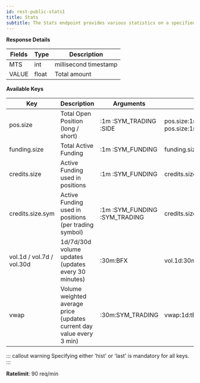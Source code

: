 ```yaml
---
id: rest-public-stats1
title: Stats
subtitle: The Stats endpoint provides various statistics on a specified trading pair or funding currency. Use the available keys to specify which statistic you wish to retrieve. Please note that the "Side" path param is only required for the pos.size key.
---
```


**Response Details**

Fields | Type | Description
--- | --- | ---
MTS  |  int  | millisecond timestamp
VALUE  |  float  |  Total amount


**Available Keys**

Key | Description | Arguments | Example
--- | --- | --- | ---
pos.size | Total Open Position (long / short) | :1m :SYM_TRADING :SIDE | pos.size:1m:tBTCUSD:long , pos.size:1m:tBTCUSD:short
funding.size | Total Active Funding | :1m :SYM_FUNDING | funding.size:1m:fUSD
credits.size | Active Funding used in positions | :1m :SYM_FUNDING | credits.size:1m:fUSD
credits.size.sym | Active Funding used in positions (per trading symbol) | :1m :SYM_FUNDING :SYM_TRADING | credits.size.sym:1m:fUSD:tBTCUSD
vol.1d / vol.7d / vol.30d |  1d/7d/30d volume updates (updates every 30 minutes) | :30m:BFX | vol.1d:30m:BFX
vwap | Volume weighted average price {updates current day value every 3 min) | :30m:SYM_TRADING | vwap:1d:tBTCUSD/hist


::: callout warning 
Specifying either 'hist' or 'last' is mandatory for all keys.
:::


**Ratelimit**: 90 req/min
